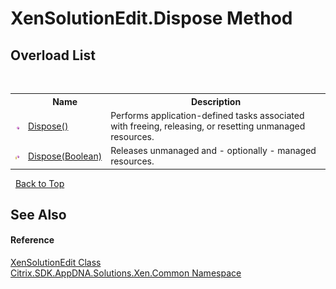 # XenSolutionEdit.Dispose Method 
 


## Overload List
&nbsp;<table><tr><th></th><th>Name</th><th>Description</th></tr><tr><td>![Public method](media/pubmethod.gif "Public method")</td><td><a href="M_Citrix_SDK_AppDNA_Solutions_Xen_Common_XenSolutionEdit_Dispose">Dispose()</a></td><td>
Performs application-defined tasks associated with freeing, releasing, or resetting unmanaged resources.</td></tr><tr><td>![Protected method](media/protmethod.gif "Protected method")</td><td><a href="M_Citrix_SDK_AppDNA_Solutions_Xen_Common_XenSolutionEdit_Dispose_1">Dispose(Boolean)</a></td><td>
Releases unmanaged and - optionally - managed resources.</td></tr></table>&nbsp;
<a href="#xensolutionedit.dispose-method">Back to Top</a>

## See Also


#### Reference
<a href="T_Citrix_SDK_AppDNA_Solutions_Xen_Common_XenSolutionEdit">XenSolutionEdit Class</a><br /><a href="N_Citrix_SDK_AppDNA_Solutions_Xen_Common">Citrix.SDK.AppDNA.Solutions.Xen.Common Namespace</a><br />